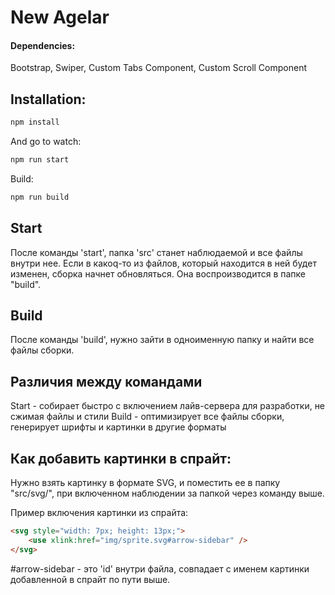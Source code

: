 # New Agelar
#### Dependencies:
Bootstrap, Swiper, Custom Tabs Component, Custom Scroll Component

## Installation:
```sh
npm install
```

And go to watch:
```sh
npm run start
```

Build:
```sh
npm run build
```


## Start
После команды 'start', папка 'src' станет наблюдаемой и все файлы внутри нее. Если в какоq-то из файлов, который находится в ней будет изменен, сборка начнет обновляться. Она воспроизводится в папке "build". 

## Build
После команды 'build', нужно зайти в одноименную папку и найти все файлы сборки.

## Различия между командами 
Start - собирает быстро с включением лайв-сервера для разработки, не сжимая файлы и стили 
Build - оптимизирует все файлы сборки, генерирует шрифты и картинки в другие форматы



## Как добавить картинки в спрайт: 
Нужно взять картинку в формате SVG, и поместить ее в папку "src/svg/", при включенном наблюдении за папкой через команду выше.

Пример включения картинки из спрайта: 
```html
<svg style="width: 7px; height: 13px;">
    <use xlink:href="img/sprite.svg#arrow-sidebar" />
</svg>
```

#arrow-sidebar - это 'id' внутри файла, совпадает с именем картинки добавленной в спрайт по пути выше.



